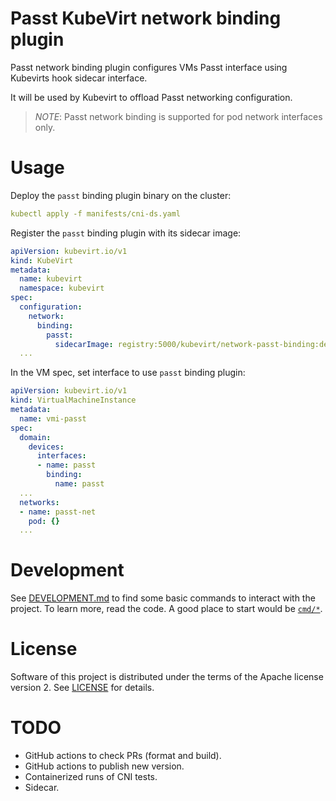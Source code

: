 # Passt KubeVirt network binding plugin

Passt network binding plugin configures VMs Passt interface using Kubevirts
hook sidecar interface.

It will be used by Kubevirt to offload Passt networking configuration.

> _NOTE_:
> Passt network binding is supported for pod network interfaces only.

# Usage

Deploy the `passt` binding plugin binary on the cluster:

```yaml
kubectl apply -f manifests/cni-ds.yaml
```

Register the `passt` binding plugin with its sidecar image:

```yaml
apiVersion: kubevirt.io/v1
kind: KubeVirt
metadata:
  name: kubevirt
  namespace: kubevirt
spec:
  configuration:
    network:
      binding:
        passt:
          sidecarImage: registry:5000/kubevirt/network-passt-binding:devel
  ...
```

In the VM spec, set interface to use `passt` binding plugin:

```yaml
apiVersion: kubevirt.io/v1
kind: VirtualMachineInstance
metadata:
  name: vmi-passt
spec:
  domain:
    devices:
      interfaces:
      - name: passt
        binding:
          name: passt
  ...
  networks:
  - name: passt-net
    pod: {}
  ...
```

# Development

See [DEVELOPMENT.md](DEVELOPMENT.md) to find some basic commands to interact
with the project. To learn more, read the code. A good place to start would be
[`cmd/*`](cmd/).

# License

Software of this project is distributed under the terms of the Apache license
version 2. See [LICENSE](LICENSE) for details.

# TODO

* GitHub actions to check PRs (format and build).
* GitHub actions to publish new version.
* Containerized runs of CNI tests.
* Sidecar.

